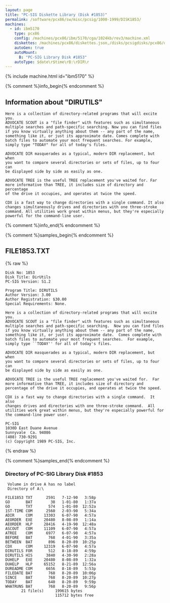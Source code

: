 ```yaml
---
layout: page
title: "PC-SIG Diskette Library (Disk #1853)"
permalink: /software/pcx86/sw/misc/pcsig/1000-1999/DISK1853/
machines:
  - id: ibm5170
    type: pcx86
    config: /machines/pcx86/ibm/5170/cga/1024kb/rev3/machine.xml
    diskettes: /machines/pcx86/diskettes.json,/disks/pcsigdisks/pcx86/diskettes.json
    autoGen: true
    autoMount:
      B: "PC-SIG Library Disk #1853"
    autoType: $date\r$time\rB:\rDIR\r
---
```


{% include machine.html id="ibm5170" %}

{% comment %}info_begin{% endcomment %}

## Information about "DIRUTILS"

    Here is a collection of directory-related programs that will excite you.
    ADVOCATE SCOUT is a "file finder" with features such as simultaneous
    multiple searches and path-specific searching. Now you can find files
    if you know virtually anything about them -- any part of the name,
    something like it, or just its approximate date. Comes complete with
    batch files to automate your most frequent searches. For example,
    simply type "TODAY" for all of today's files.
    
    ADVOCATE DIR masquerades as a typical, modern DIR replacement, but when
    you want to compare several directories or sets of files, up to four can
    be displayed side by side as easily as one.
    
    ADVOCATE TREE is the useful TREE replacement you've waited for. Far
    more informative than TREE, it includes size of directory and percentage
    of the drive it occupies, and operates at twice the speed.
    
    CDX is a fast way to change directories with a single command. It also
    changes simultaneously drives and directories with one three-stroke
    command. All utilities work great within menus, but they're especially
    powerful for the command-line user.
{% comment %}info_end{% endcomment %}

{% comment %}samples_begin{% endcomment %}

## FILE1853.TXT

{% raw %}
```
Disk No: 1853                                                           
Disk Title: DirUtils                                                    
PC-SIG Version: S1.2                                                    
                                                                        
Program Title: DIRUTILS                                                 
Author Version: 3.00                                                    
Author Registration: $30.00                                             
Special Requirements: None.                                             
                                                                        
Here is a collection of directory-related programs that will excite you.
ADVOCATE SCOUT is a "file finder" with features such as simultaneous    
multiple searches and path-specific searching.  Now you can find files  
if you know virtually anything about them -- any part of the name,      
something like it, or just its approximate date.  Comes complete with   
batch files to automate your most frequent searches.  For example,      
simply type ``TODAY'' for all of today's files.                         
                                                                        
ADVOCATE DIR masquerades as a typical, modern DIR replacement, but when 
you want to compare several directories or sets of files, up to four can
be displayed side by side as easily as one.                             
                                                                        
ADVOCATE TREE is the useful TREE replacement you've waited for.  Far    
more informative than TREE, it includes size of directory and           
percentage of the drive it occupies, and operates at twice the speed.   
                                                                        
CDX is a fast way to change directories with a single command.  It also 
changes drives and directories with one three-stroke command.  All      
utilities work great within menus, but they're especially powerful for  
the command-line power user.                                            
                                                                        
PC-SIG                                                                  
1030D East Duane Avenue                                                 
Sunnyvale  Ca. 94086                                                    
(408) 730-9291                                                          
(c) Copyright 1989 PC-SIG, Inc.                                         
```
{% endraw %}

{% comment %}samples_end{% endcomment %}

### Directory of PC-SIG Library Disk #1853

     Volume in drive A has no label
     Directory of A:\

    FILE1853 TXT      2591   7-12-90   3:58p
    GO       BAT        38   1-01-80   1:37a
    GO       TXT       574   1-01-80  12:52a
    1ST-TIME COM      2560   2-03-90   5:34a
    ADIR     COM     13303   6-07-90   4:57a
    AEORDER  EXE     20480   8-08-89   1:14a
    AEORDER  HLP     28416   4-19-90  12:48a
    ASCOUT   COM     11109   6-07-90   4:57a
    ATREE    COM      6977   6-07-90   4:57a
    BEFORE   BAT       768   4-01-90   3:35a
    BETWEEN  BAT       896   8-20-89  10:25p
    CDX      COM     12319   6-07-90   4:57a
    DIRUTILS FOR       512   8-18-89   4:59p
    DIRUTILS HIS      3840   4-30-90   2:28a
    DUHELP   EXE     20480   8-08-89   1:32a
    DUHELP   HLP     65152   8-21-89  12:56a
    DUREADME COM      6656   8-18-89   5:53p
    FILEDATE BAT       768   8-20-89  10:06p
    SINCE    BAT       768   8-20-89  10:27p
    TODAY    BAT       640   8-20-89   9:59p
    WHATRUNS BAT       768   8-20-89   9:56p
           21 file(s)     199615 bytes
                          115712 bytes free
